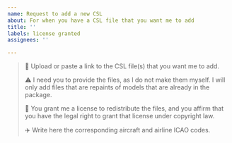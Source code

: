 ```yaml
---
name: Request to add a new CSL
about: For when you have a CSL file that you want me to add
title: ''
labels: license granted
assignees: ''

---
```


> 🔗 Upload or paste a link to the CSL file(s) that you want me to add.
>
> ⚠️ I need you to provide the files, as I do not make them myself. I will only add files that are repaints of models that are already in the package.
>
> 🛑 You grant me a license to redistribute the files, and you affirm that you have the legal right to grant that license under copyright law.
>
> ✈️ Write here the corresponding aircraft and airline ICAO codes.
